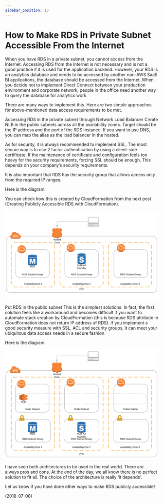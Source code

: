 ```yaml
---
sidebar_position: 13
---
```


# How to Make RDS in Private Subnet Accessible From the Internet

When you have RDS in a private subnet, you cannot access from the Internet. Accessing RDS from the Internet is not necessary and is not a good practice if it is used for the application backend. However, your RDS is an analytics database and needs to be accessed by another non-AWS SaaS BI applications, the database should be accessed from the Internet. When you decide not to implement Direct Connect between your production environment and corporate network, people in the office need another way to query the database for analytics work.

There are many ways to implement this. Here are two simple approaches for above-mentioned data access requirements to be met.

Accessing RDS in the private subnet through Network Load Balancer
Create NLB in the public subnets across all the availability zones. Target should be the IP address and the port of the RDS instance. If you want to use DNS, you can map the alias as the load balancer in the hosted.

As for security, it is always recommended to implement SSL. The most secure way is to use 2 factor authentication by using a client-side certificate. If the maintenance of certificate and configuration feels too heavy for the security requirements, forcing SSL should be enough. This depends on your company’s security requirements.

It is also important that RDS has the security group that allows access only from the required IP ranges.

Here is the diagram.

You can check how this is created by CloudFormation from the next post (Creating Publicly Accessible RDS with CloudFormation).

![img](img/13/RDS-in-Public-Subnet.webp)

Put RDS in the public subnet
This is the simplest solutions. In fact, the first solution feels like a workaround and becomes difficult if you want to automate stack creation by CloudFormation (this is because RDS attribute in CloudFormation does not return IP address of RDS). If you implement a good security measure with SSL, ACL and security groups, it can meet your ubiquitous data access needs in a secure fashion.

Here is the diagram.

![img](img/13/RDS-with-Network-Load-Balancer.webp)

I have seen both architectures to be used in the real world. There are always pros and cons. At the end of the day, we all know there is no perfect solution to fit all. The choice of the architecture is really ‘it depends’.

Let us know if you have done other ways to make RDS publicly accessible!

(2018-07-08)
